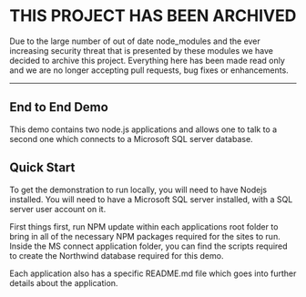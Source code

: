 # THIS PROJECT HAS BEEN ARCHIVED 
Due to the large number of out of date node_modules and the ever increasing security threat that is presented by these modules
we have decided to archive this project. Everything here has been made read only and we are no longer accepting pull requests, 
bug fixes or enhancements. 


<hr />

## End to End Demo
This demo contains two node.js applications and allows one to talk to a second one which connects to a Microsoft SQL server database. 

## Quick Start ##
To get the demonstration to run locally, you will need to have Nodejs installed. You will need to have a Microsoft SQL server installed, with a SQL server user account on it. 

First things first, run NPM update within each applications root folder to bring in all of the necessary NPM packages required for the sites to run. Inside the MS connect application folder, you can find the scripts required to create the Northwind database required for this demo. 

Each application also has a specific README.md file which goes into further details about the application.